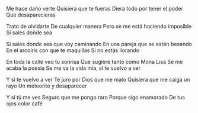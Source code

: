 Me hace daño verte
Quisiera que te fueras
Diera todo por tener el poder
Que desaparecieras

Trato de olvidarte
De cualquier manera
Pero se me está haciendo imposible
Si sales donde sea

Si sales donde sea que voy caminando
En una pareja que se están besando
En el arcoíris con que te maquillas
Si no estás llorando

En toda la calle veo tu sonrisa
Que sugiere tanto como Mona Lisa
Se me acaba la poesía
Se me va la vida mía, si te vuelvo a ver

Y si te vuelvo a ver
Te juro por Dios que me mato
Quisiera que me caiga un rayo
Un meteorito y desaparecer

Y si tú me ves
Seguro que me pongo raro
Porque sigo enamorado
De tus ojos color café

